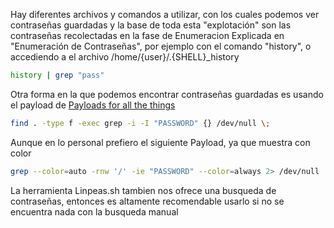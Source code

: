 Hay diferentes archivos y comandos a utilizar, con los cuales podemos ver contraseñas guardadas y la base de toda esta "explotación" son las contraseñas recolectadas en la fase de Enumeracion Explicada en "Enumeración de Contraseñas", por ejemplo con el comando "history", o accediendo a el archivo /home/{user}/.{SHELL}\_history

```bash
history | grep "pass"
```


Otra forma en la que podemos encontrar contraseñas guardadas es usando el payload de [Payloads for all the things](https://swisskyrepo.github.io/InternalAllTheThings/redteam/escalation/linux-privilege-escalation/#looting-for-passwords)

```zsh
find . -type f -exec grep -i -I "PASSWORD" {} /dev/null \;
```


Aunque en lo personal prefiero el siguiente Payload, ya que muestra con color


```bash
grep --color=auto -rnw '/' -ie "PASSWORD" --color=always 2> /dev/null
```

La herramienta Linpeas.sh tambien nos ofrece una busqueda de contraseñas, entonces es altamente recomendable usarlo si no se encuentra nada con la busqueda manual


